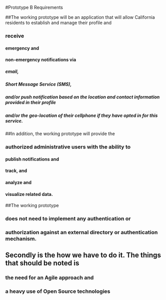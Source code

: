 #Prototype B Requirements   
 
##The working prototype will be an application that will allow California residents to establish 
and  manage  their  profile  and  
### receive  
#### emergency and  
#### non-emergency  notifications  via  
##### email, 
##### Short Message Service (SMS), 
##### and/or push notification based on the location and contact  information  provided  in  their  profile  
##### and/or  the  geo-location  of  their  cellphone  if they  have  opted  in  for  this  service.  

##In  addition,  the  working  prototype  will  provide  the 
### authorized administrative  users  with  the  ability  to  
#### publish  notifications  and  
#### track,  and  
#### analyze  and  
#### visualize  related  data.  

##The  working  prototype  
### does  not  need  to  implement any  authentication  or  
### authorization  against  an  external  directory  or  authentication  mechanism.

## Secondly is the how we have to do it. The things that should be noted is 
### the need for an Agile approach and 
### a heavy use of Open Source technologies
